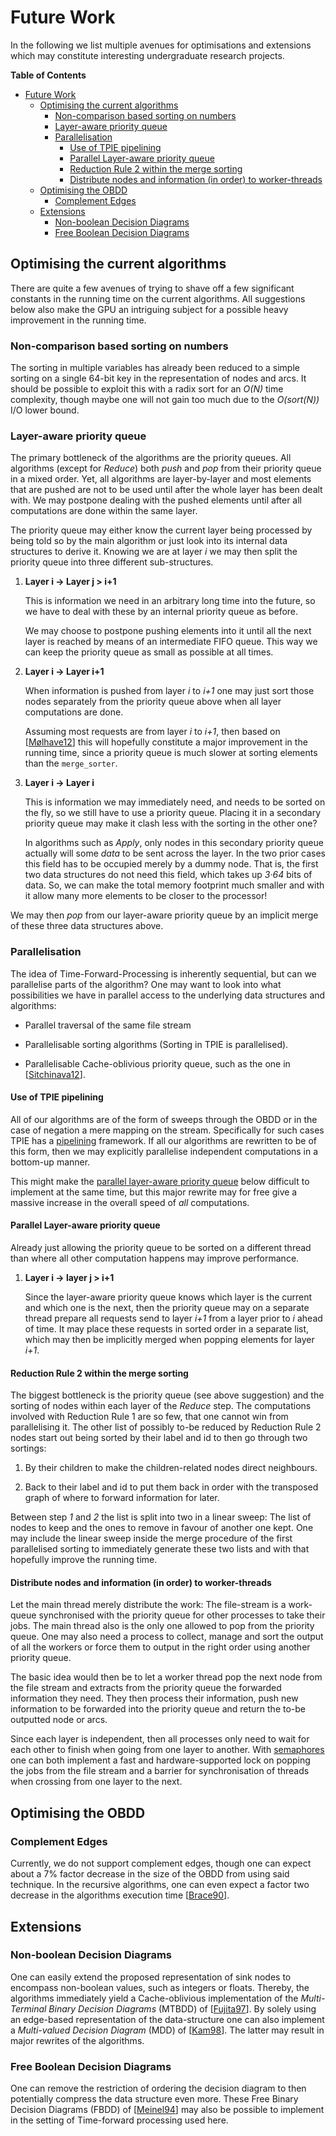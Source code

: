 # Future Work
In the following we list multiple avenues for optimisations and extensions which
may constitute interesting undergraduate research projects.

<!-- markdown-toc start - Don't edit this section. Run M-x markdown-toc-refresh-toc -->
**Table of Contents**

- [Future Work](#future-work)
    - [Optimising the current algorithms](#optimising-the-current-algorithms)
        - [Non-comparison based sorting on numbers](#non-comparison-based-sorting-on-numbers)
        - [Layer-aware priority queue](#layer-aware-priority-queue)
        - [Parallelisation](#parallelisation)
            - [Use of TPIE pipelining](#use-of-tpie-pipelining)
            - [Parallel Layer-aware priority queue](#parallel-layer-aware-priority-queue)
            - [Reduction Rule 2 within the merge sorting](#reduction-rule-2-within-the-merge-sorting)
            - [Distribute nodes and information (in order) to worker-threads](#distribute-nodes-and-information-in-order-to-worker-threads)
    - [Optimising the OBDD](#optimising-the-obdd)
        - [Complement Edges](#complement-edges)
    - [Extensions](#extensions)
        - [Non-boolean Decision Diagrams](#non-boolean-decision-diagrams)
        - [Free Boolean Decision Diagrams](#free-boolean-decision-diagrams)

<!-- markdown-toc end -->


## Optimising the current algorithms
There are quite a few avenues of trying to shave off a few significant constants
in the running time on the current algorithms. All suggestions below also make
the GPU an intriguing subject for a possible heavy improvement in the running
time.

### Non-comparison based sorting on numbers
The sorting in multiple variables has already been reduced to a simple sorting
on a single 64-bit key in the representation of nodes and arcs. It should be
possible to exploit this with a radix sort for an _O(N)_ time complexity, though
maybe one will not gain too much due to the _O(sort(N))_ I/O lower bound.


### Layer-aware priority queue

The primary bottleneck of the algorithms are the priority queues. All algorithms
(except for _Reduce_) both _push_ and _pop_ from their priority queue in a mixed
order. Yet, all algorithms are layer-by-layer and most elements that are pushed
are not to be used until after the whole layer has been dealt with. We may
postpone dealing with the pushed elements until after all computations are done
within the same layer.

The priority queue may either know the current layer being processed by being
told so by the main algorithm or just look into its internal data structures to
derive it. Knowing we are at layer _i_ we may then split the priority queue into
three different sub-structures.

1. **Layer i → Layer j > i+1**

    This is information we need in an arbitrary long time into the future, so we
    have to deal with these by an internal priority queue as before. 

    We may choose to postpone pushing elements into it until all the next layer
    is reached by means of an intermediate FIFO queue. This way we can keep the
    priority queue as small as possible at all times.

2. **Layer i → Layer i+1**

    When information is pushed from layer _i_ to _i+1_ one may just sort those
    nodes separately from the priority queue above when all layer computations
    are done.

    Assuming most requests are from layer _i_ to _i+1_, then based on
    [[Mølhave12](/README.md#references)] this will hopefully constitute a major
    improvement in the running time, since a priority queue is much slower at
    sorting elements than the `merge_sorter`.

3. **Layer i → Layer i**

    This is information we may immediately need, and needs to be sorted on the
    fly, so we still have to use a priority queue. Placing it in a secondary
    priority queue may make it clash less with the sorting in the other one?

    In algorithms such as _Apply_, only nodes in this secondary priority queue
    actually will some _data_ to be sent across the layer. In the two prior
    cases this field has to be occupied merely by a dummy node. That is, the
    first two data structures do not need this field, which takes up _3·64_ bits
    of data. So, we can make the total memory footprint much smaller and with it
    allow many more elements to be closer to the processor!

We may then _pop_ from our layer-aware priority queue by an implicit merge of
these three data structures above.


### Parallelisation
The idea of Time-Forward-Processing is inherently sequential, but can we
parallelise parts of the algorithm? One may want to look into what possibilities
we have in parallel access to the underlying data structures and algorithms:

- Parallel traversal of the same file stream

- Parallelisable sorting algorithms (Sorting in TPIE is parallelised).
  
- Parallelisable Cache-oblivious priority queue, such as the one in
  [[Sitchinava12](#references)].


#### Use of TPIE pipelining
All of our algorithms are of the form of sweeps through the OBDD or in the case
of negation a mere mapping on the stream. Specifically for such cases TPIE has a
[pipelining](https://users-cs.au.dk/rav/tpie/doc/master/pipelining.html)
framework. If all our algorithms are rewritten to be of this form, then we may
explicitly parallelise independent computations in a bottom-up manner.

This might make the [parallel layer-aware priority
queue](#parallel-layer-aware-priority-queue) below difficult to implement at the
same time, but this major rewrite may for free give a massive increase in the
overall speed of _all_ computations.


#### Parallel Layer-aware priority queue

Already just allowing the priority queue to be sorted on a different thread than
where all other computation happens may improve performance.

1. **Layer i → layer j > i+1**

    Since the layer-aware priority queue knows which layer is the current and
    which one is the next, then the priority queue may on a separate thread
    prepare all requests send to layer _i+1_ from a layer prior to _i_ ahead of
    time. It may place these requests in sorted order in a separate list, which
    may then be implicitly merged when popping elements for layer _i+1_.


#### Reduction Rule 2 within the merge sorting

The biggest bottleneck is the priority queue (see above suggestion) and the
sorting of nodes within each layer of the _Reduce_ step. The computations
involved with Reduction Rule 1 are so few, that one cannot win from
parallelising it. The other list of possibly to-be reduced by Reduction Rule 2
nodes start out being sorted by their label and id to then go through two
sortings:

1. By their children to make the children-related nodes direct neighbours.

2. Back to their label and id to put them back in order with the transposed
   graph of where to forward information for later.

Between step _1_ and _2_ the list is split into two in a linear sweep: The list
of nodes to keep and the ones to remove in favour of another one kept. One may
include the linear sweep inside the merge procedure of the first parallelised
sorting to immediately generate these two lists and with that hopefully improve
the running time.


#### Distribute nodes and information (in order) to worker-threads

Let the main thread merely distribute the work: The file-stream is a work-queue
synchronised with the priority queue for other processes to take their jobs. The
main thread also is the only one allowed to pop from the priority queue. One may
also need a process to collect, manage and sort the output of all the workers or
force them to output in the right order using another priority queue.

The basic idea would then be to let a worker thread pop the next node from the
file stream and extracts from the priority queue the forwarded information they
need. They then process their information, push new information to be forwarded
into the priority queue and return the to-be outputted node or arcs.

Since each layer is independent, then all processes only need to wait for each
other to finish when going from one layer to another. With
[semaphores](https://en.wikipedia.org/wiki/Semaphore_(programming)) one can both
implement a fast and hardware-supported lock on popping the jobs from the file
stream and a barrier for synchronisation of threads when crossing from one layer
to the next.


## Optimising the OBDD

### Complement Edges
Currently, we do not support complement edges, though one can expect about a 7%
factor decrease in the size of the OBDD from using said technique. In the
recursive algorithms, one can even expect a factor two decrease in the
algorithms execution time [[Brace90](#references)].


## Extensions

### Non-boolean Decision Diagrams
One can easily extend the proposed representation of sink nodes to encompass
non-boolean values, such as integers or floats. Thereby, the algorithms
immediately yield a Cache-oblivious implementation of the _Multi-Terminal Binary
Decision Diagrams_ (MTBDD) of [[Fujita97](#references)]. By solely using an
edge-based representation of the data-structure one can also implement a
_Multi-valued Decision Diagram_ (MDD) of [[Kam98](#references)]. The latter may
result in major rewrites of the algorithms.

### Free Boolean Decision Diagrams
One can remove the restriction of ordering the decision diagram to then
potentially compress the data structure even more. These Free Binary Decision
Diagrams (FBDD) of [[Meinel94](#references)] may also be possible to implement
in the setting of Time-forward processing used here.
